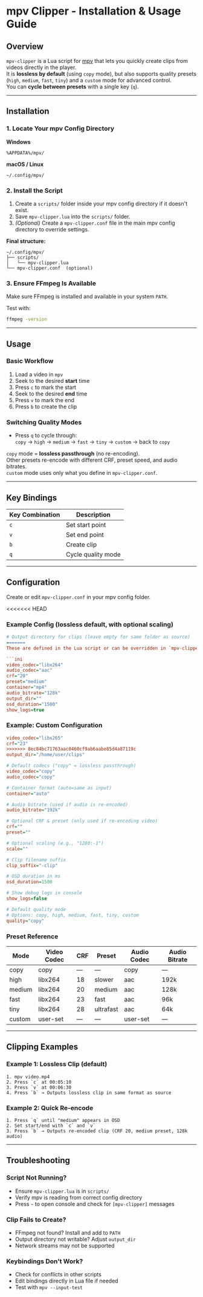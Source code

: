 # mpv Clipper - Installation & Usage Guide

## Overview

`mpv-clipper` is a Lua script for [mpv](https://mpv.io/) that lets you quickly create clips from videos directly in the player.  
It is **lossless by default** (using `copy` mode), but also supports quality presets (`high`, `medium`, `fast`, `tiny`) and a `custom` mode for advanced control.  
You can **cycle between presets** with a single key (`q`).

---

## Installation

### 1. Locate Your mpv Config Directory

**Windows**
```
%APPDATA%/mpv/
```

**macOS / Linux**
```
~/.config/mpv/
```

### 2. Install the Script

1. Create a `scripts/` folder inside your mpv config directory if it doesn't exist.
2. Save `mpv-clipper.lua` into the `scripts/` folder.
3. *(Optional)* Create a `mpv-clipper.conf` file in the main mpv config directory to override settings.

**Final structure:**
```
~/.config/mpv/
├── scripts/
│   └── mpv-clipper.lua
└── mpv-clipper.conf  (optional)
```

### 3. Ensure FFmpeg Is Available

Make sure FFmpeg is installed and available in your system `PATH`.

Test with:
```bash
ffmpeg -version
```

---

## Usage

### Basic Workflow

1. Load a video in `mpv`
2. Seek to the desired **start** time
3. Press `c` to mark the start
4. Seek to the desired **end** time
5. Press `v` to mark the end
6. Press `b` to create the clip

### Switching Quality Modes

- Press `q` to cycle through:  
  `copy` → `high` → `medium` → `fast` → `tiny` → `custom` → back to `copy`

`copy` mode = **lossless passthrough** (no re-encoding).  
Other presets re-encode with different CRF, preset speed, and audio bitrates.  
`custom` mode uses only what you define in `mpv-clipper.conf`.

---

## Key Bindings

| Key Combination | Description                                |
|-----------------|--------------------------------------------|
| `c`             | Set start point                            |
| `v`             | Set end point                              |
| `b`             | Create clip                                |
| `q`             | Cycle quality mode                         |

---

## Configuration

Create or edit `mpv-clipper.conf` in your mpv config folder.

<<<<<<< HEAD
### Example Config (lossless default, with optional scaling)

```ini
# Output directory for clips (leave empty for same folder as source)
=======
These are defined in the Lua script or can be overridden in `mpv-clipper.conf`.

```ini
video_codec="libx264"
audio_codec="aac"
crf="20"
preset="medium"
container="mp4"
audio_bitrate="128k"
output_dir=""
osd_duration="1500"
show_logs=true
```

### Example: Custom Configuration

```ini
video_codec="libx265"
crf="23"
>>>>>>> 8ec84bc71763aac0460cf9ab6aabe85d4a87119c
output_dir="/home/user/clips"

# Default codecs ("copy" = lossless passthrough)
video_codec="copy"
audio_codec="copy"

# Container format (auto=same as input)
container="auto"

# Audio bitrate (used if audio is re-encoded)
audio_bitrate="192k"

# Optional CRF & preset (only used if re-encoding video)
crf=""
preset=""

# Optional scaling (e.g., "1280:-1")
scale=""

# Clip filename suffix
clip_suffix="-clip"

# OSD duration in ms
osd_duration=1500

# Show debug logs in console
show_logs=false

# Default quality mode
# Options: copy, high, medium, fast, tiny, custom
quality="copy"
```

### Preset Reference

| Mode    | Video Codec | CRF  | Preset     | Audio Codec | Audio Bitrate |
|---------|------------|------|------------|-------------|---------------|
| copy    | copy       | —    | —          | copy        | —             |
| high    | libx264    | 18   | slower     | aac         | 192k          |
| medium  | libx264    | 20   | medium     | aac         | 128k          |
| fast    | libx264    | 23   | fast       | aac         | 96k           |
| tiny    | libx264    | 28   | ultrafast  | aac         | 64k           |
| custom  | user-set   | —    | —          | user-set    | —             |

---

## Clipping Examples

### Example 1: Lossless Clip (default)
```
1. mpv video.mp4
2. Press `c` at 00:05:10
3. Press `v` at 00:06:30
4. Press `b` → Outputs lossless clip in same format as source
```

### Example 2: Quick Re-encode
```
1. Press `q` until "medium" appears in OSD
2. Set start/end with `c` and `v`
3. Press `b` → Outputs re-encoded clip (CRF 20, medium preset, 128k audio)
```

---

## Troubleshooting

### Script Not Running?
- Ensure `mpv-clipper.lua` is in `scripts/`
- Verify mpv is reading from correct config directory
- Press `~` to open console and check for `[mpv-clipper]` messages

### Clip Fails to Create?
- FFmpeg not found? Install and add to `PATH`
- Output directory not writable? Adjust `output_dir`
- Network streams may not be supported

### Keybindings Don't Work?
- Check for conflicts in other scripts
- Edit bindings directly in Lua file if needed
- Test with `mpv --input-test`
